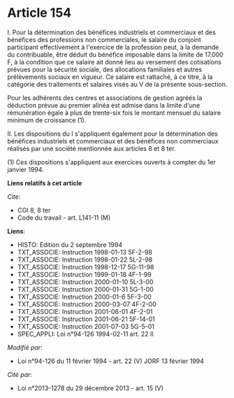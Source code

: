 # Article 154

I. Pour la détermination des bénéfices industriels et commerciaux et des bénéfices des professions non commerciales, le
salaire du conjoint participant effectivement à l'exercice de la profession peut, à la demande du contribuable, être déduit
du bénéfice imposable dans la limite de 17.000 F, à la condition que ce salaire ait donné lieu au versement des cotisations
prévues pour la sécurité sociale, des allocations familiales et autres prélèvements sociaux en vigueur. Ce salaire est
rattaché, à ce titre, à la catégorie des traitements et salaires visés au V de la présente sous-section.

Pour les adhérents des centres et associations de gestion agréés la déduction prévue au premier alinéa est admise dans la
limite d'une rémunération égale à plus de trente-six fois le montant mensuel du salaire minimum de croissance (1).

II. Les dispositions du I s'appliquent également pour la détermination des bénéfices industriels et commerciaux et des
bénéfices non commerciaux réalisés par une société mentionnée aux articles 8 et 8 ter.

(1) Ces dispositions s'appliquent aux exercices ouverts à compter du 1er janvier 1994.

**Liens relatifs à cet article**

_Cite_:

  - CGI 8, 8 ter
  - Code du travail - art. L141-11 (M)

**Liens**:

  - HISTO: Edition du 2 septembre 1994
  - TXT_ASSOCIE: Instruction 1998-01-13 5F-2-98
  - TXT_ASSOCIE: Instruction 1998-01-22 5L-2-98
  - TXT_ASSOCIE: Instruction 1998-12-17 5G-11-98
  - TXT_ASSOCIE: Instruction 1999-01-18 4F-1-99
  - TXT_ASSOCIE: Instruction 2000-01-10 5L-3-00
  - TXT_ASSOCIE: Instruction 2000-01-31 5G-1-00
  - TXT_ASSOCIE: Instruction 2000-01-6 5F-3-00
  - TXT_ASSOCIE: Instruction 2000-03-07 4F-2-00
  - TXT_ASSOCIE: Instruction 2001-06-01 4F-2-01
  - TXT_ASSOCIE: Instruction 2001-06-21 5F-14-01
  - TXT_ASSOCIE: Instruction 2001-07-03 5G-5-01
  - SPEC_APPLI: Loi n°94-126 1994-02-11 art. 22 II

_Modifié par_:

  - Loi n°94-126 du 11 février 1994 - art. 22 (V) JORF 13 février 1994

_Cité par_:

  - Loi n°2013-1278 du 29 décembre 2013 - art. 15 (V)
